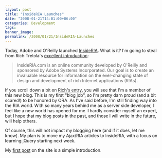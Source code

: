 ```yaml
---
layout: post
title: "InsideRIA Launches"
date: "2008-01-21T14:01:00+06:00"
categories: Development 
tags: 
banner_image: 
permalink: /2008/01/21/InsideRIA-Launches
---
```


Today, Adobe and O'Reilly launched <a href="http://www.insideria.com/">InsideRIA</a>. What is it? I'm going to steal from Rich Tretola's <a href="http://blog.everythingflex.com/2008/01/21/introducing-insideria/">excellent introduction</a>:

<blockquote>
<p>
InsideRIA.com is an online community developed by O'Reilly and sponsored by Adobe Systems Incorporated. Our goal is to create an invaluable resource for information on the ever-changing state of design and development of rich Internet applications (RIAs).
</p>
</blockquote>

If you scroll down a bit on <a href="http://blog.everythingflex.com/2008/01/21/introducing-insideria/">Rich's entry</a>, you will see that I'm a member of this new blog. This is my first "blog job", so I'm pretty darn proud (and a bit scared!) to be honored by ORA. As I've said before, I'm still finding way into the RIA world. With so many years behind me as a server side developer, I feel like a new world has opened for me. I hardly consider myself an expert, but I hope that my blog posts in the past, and those I will write in the future, will help others.

Of course, this will not impact my blogging here (and if it does, let me know). My plan is to move my Ajax/RIA articles to InsideRIA, with a focus on learning jQuery starting next week.

My <a href="http://www.insideria.com/2008/01/introduction.html">first post</a> on the site is a simple introduction.